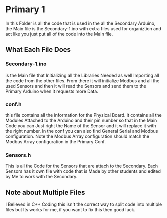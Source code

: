 # Primary 1
In this Folder is all the code that is used in the all the Secondary Arduino, the Main file is the Secondary-1.ino with extra files used for organiztion and act like you just put all of the code into the Main file.
## What Each File Does
### Secondary-1.ino
is the Main file that Initializing all the Libraries Needed as well Importing all the code from the other files. From there it will initialize Modbus and all the used Sensors and then it will read the Sensors and send them to the Primary Arduino when it requests more Data.
### conf.h
this file contains all the information for the Physical Board. it contains all the Modules Attached to the Arduino and their pin number so that in the Main Code you can Just right the Name of the Sensor and it will replace it with the right number. In the conf you can also find General Serial and Modbus configuration. Note the Modbus Array configuration should match the Modbus Array configuration in the Primary Conf.
### Sensors.h
This is all the Code for the Sensors that are attach to the Secondary. Each Sensors has it own file with code that is Made by other students and edited by Me to work with the Secondary.

## Note about Multiple Files
I Believed in C++ Coding this isn't the correct way to split code into multiple files but Its works for me, if you want to fix this then good luck.
